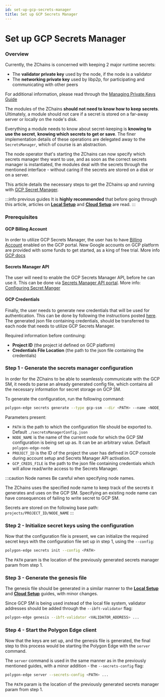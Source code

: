 ```yaml
---
id: set-up-gcp-secrets-manager
title: Set up GCP Secrets Manager
---
```


# Set up GCP Secrets Manager

### Overview

Currently, the ZChains is concerned with keeping 2 major runtime secrets:

* The **validator private key** used by the node, if the node is a validator
* The **networking private key** used by libp2p, for participating and communicating with other peers

For additional information, please read through the [Managing Private Keys Guide](../../docs/configuration/manage-private-keys/)

The modules of the ZChains **should not need to know how to keep secrets**. Ultimately, a module should not care if a secret is stored on a far-away server or locally on the node's disk.

Everything a module needs to know about secret-keeping is **knowing to use the secret**, **knowing which secrets to get or save**. The finer implementation details of these operations are delegated away to the `SecretsManager`, which of course is an abstraction.

The node operator that's starting the ZChains can now specify which secrets manager they want to use, and as soon as the correct secrets manager is instantiated, the modules deal with the secrets through the mentioned interface - without caring if the secrets are stored on a disk or on a server.

This article details the necessary steps to get the ZChains up and running with [GCP Secret Manager](https://cloud.google.com/secret-manager).

:::info previous guides It is **highly recommended** that before going through this article, articles on [**Local Setup**](../../docs/get-started/set-up-ibft-locally/) and [**Cloud Setup**](../../docs/get-started/set-up-ibft-on-the-cloud/) are read. :::

### Prerequisites

#### GCP Billing Account

In order to utilize GCP Secrets Manager, the user has to have [Billing Account](https://console.cloud.google.com/) enabled on the GCP portal. New Google accounts on GCP platform are provided with some funds to get started, as a king of free trial. More info [GCP docs](https://cloud.google.com/free)

#### Secrets Manager API

The user will need to enable the GCP Secrets Manager API, before he can use it. This can be done via [Secrets Manager API portal](https://console.cloud.google.com/apis/library/secretmanager.googleapis.com). More info: [Configuring Secret Manger](https://cloud.google.com/secret-manager/docs/configuring-secret-manager)

#### GCP Credentials

Finally, the user needs to generate new credentials that will be used for authentication. This can be done by following the instructions posted [here](https://cloud.google.com/secret-manager/docs/reference/libraries).\
The generated json file containing credentials, should be transferred to each node that needs to utilize GCP Secrets Manager.

Required information before continuing:

* **Project ID** (the project id defined on GCP platform)
* **Credentials File Location** (the path to the json file containing the credentials)

### Step 1 - Generate the secrets manager configuration

In order for the ZChains to be able to seamlessly communicate with the GCP SM, it needs to parse an already generated config file, which contains all the necessary information for secret storage on GCP SM.

To generate the configuration, run the following command:

```bash
polygon-edge secrets generate --type gcp-ssm --dir <PATH> --name <NODE_NAME> --extra project-id=<PROJECT_ID>,gcp-ssm-cred=<GCP_CREDS_FILE>
```

Parameters present:

* `PATH` is the path to which the configuration file should be exported to. Default `./secretsManagerConfig.json`
* `NODE_NAME` is the name of the current node for which the GCP SM configuration is being set up as. It can be an arbitrary value. Default `polygon-edge-node`
* `PROJECT_ID` is the ID of the project the user has defined in GCP console during account setup and Secrets Manager API activation.
* `GCP_CREDS_FILE` is the path to the json file containing credentials which will allow read/write access to the Secrets Manager.

:::caution Node names Be careful when specifying node names.

The ZChains uses the specified node name to keep track of the secrets it generates and uses on the GCP SM. Specifying an existing node name can have consequences of failing to write secret to GCP SM.

Secrets are stored on the following base path: `projects/PROJECT_ID/NODE_NAME` :::

### Step 2 - Initialize secret keys using the configuration

Now that the configuration file is present, we can initialize the required secret keys with the configuration file set up in step 1, using the `--config`:

```bash
polygon-edge secrets init --config <PATH>
```

The `PATH` param is the location of the previously generated secrets manager param from step 1.

### Step 3 - Generate the genesis file

The genesis file should be generated in a similar manner to the [**Local Setup**](../../docs/get-started/set-up-ibft-locally/) and [**Cloud Setup**](../../docs/get-started/set-up-ibft-on-the-cloud/) guides, with minor changes.

Since GCP SM is being used instead of the local file system, validator addresses should be added through the `--ibft-validator` flag:

```bash
polygon-edge genesis --ibft-validator <VALIDATOR_ADDRESS> ...
```

### Step 4 - Start the Polygon Edge client

Now that the keys are set up, and the genesis file is generated, the final step to this process would be starting the Polygon Edge with the `server` command.

The `server` command is used in the same manner as in the previously mentioned guides, with a minor addition - the `--secrets-config` flag:

```bash
polygon-edge server --secrets-config <PATH> ...
```

The `PATH` param is the location of the previously generated secrets manager param from step 1.
